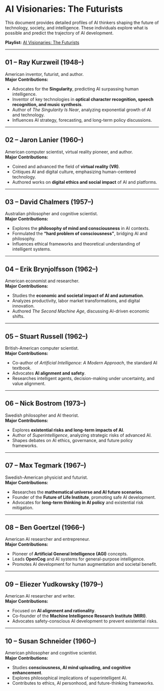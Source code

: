# AI Visionaries: The Futurists

This document provides detailed profiles of AI thinkers shaping the future of technology, society, and intelligence. These individuals explore what is possible and predict the trajectory of AI development.

**Playlist:** [AI Visionaries: The Futurists](https://www.youtube.com/watch?v=qy58R-qBm9c&list=PLlFPjzM8yiEjezMjmtzPsOHYFdEYNPAOJ&pp=gAQB)  <!-- Replace with actual playlist URL if available -->

---

## 01 – Ray Kurzweil (1948–)

American inventor, futurist, and author.  
**Major Contributions:**
- Advocates for the **Singularity**, predicting AI surpassing human intelligence.  
- Inventor of key technologies in **optical character recognition, speech recognition, and music synthesis**.  
- Author of *The Singularity Is Near*, analyzing exponential growth of AI and technology.  
- Influences AI strategy, forecasting, and long-term policy discussions.

---

## 02 – Jaron Lanier (1960–)

American computer scientist, virtual reality pioneer, and author.  
**Major Contributions:**
- Coined and advanced the field of **virtual reality (VR)**.  
- Critiques AI and digital culture, emphasizing human-centered technology.  
- Authored works on **digital ethics and social impact** of AI and platforms.

---

## 03 – David Chalmers (1957–)

Australian philosopher and cognitive scientist.  
**Major Contributions:**
- Explores the **philosophy of mind and consciousness** in AI contexts.  
- Formulated the **“hard problem of consciousness”**, bridging AI and philosophy.  
- Influences ethical frameworks and theoretical understanding of intelligent systems.

---

## 04 – Erik Brynjolfsson (1962–)

American economist and researcher.  
**Major Contributions:**
- Studies the **economic and societal impact of AI and automation**.  
- Analyzes productivity, labor market transformations, and digital innovation.  
- Authored *The Second Machine Age*, discussing AI-driven economic shifts.

---

## 05 – Stuart Russell (1962–)

British-American computer scientist.  
**Major Contributions:**
- Co-author of *Artificial Intelligence: A Modern Approach*, the standard AI textbook.  
- Advocates **AI alignment and safety**.  
- Researches intelligent agents, decision-making under uncertainty, and value alignment.  

---

## 06 – Nick Bostrom (1973–)

Swedish philosopher and AI theorist.  
**Major Contributions:**
- Explores **existential risks and long-term impacts of AI**.  
- Author of *Superintelligence*, analyzing strategic risks of advanced AI.  
- Shapes debates on AI ethics, governance, and future policy frameworks.

---

## 07 – Max Tegmark (1967–)

Swedish-American physicist and futurist.  
**Major Contributions:**
- Researches the **mathematical universe and AI future scenarios**.  
- Founder of the **Future of Life Institute**, promoting safe AI development.  
- Advocates for **long-term thinking in AI policy** and existential risk mitigation.

---

## 08 – Ben Goertzel (1966–)

American AI researcher and entrepreneur.  
**Major Contributions:**
- Pioneer of **Artificial General Intelligence (AGI)** concepts.  
- Leads **OpenCog** and AI systems for general-purpose intelligence.  
- Promotes AI development for human augmentation and societal benefit.

---

## 09 – Eliezer Yudkowsky (1979–)

American AI researcher and writer.  
**Major Contributions:**
- Focused on **AI alignment and rationality**.  
- Co-founder of the **Machine Intelligence Research Institute (MIRI)**.  
- Advocates safety-conscious AI development to prevent existential risks.

---

## 10 – Susan Schneider (1960–)

American philosopher and cognitive scientist.  
**Major Contributions:**
- Studies **consciousness, AI mind uploading, and cognitive enhancement**.  
- Explores philosophical implications of superintelligent AI.  
- Contributes to ethics, AI personhood, and future-thinking frameworks.

